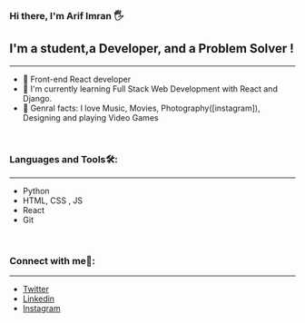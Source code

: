 ### Hi there, I'm Arif Imran 🖐

## I'm a student,a Developer, and a Problem Solver !
<hr />

- 🍟 Front-end React developer
- 🌳 I'm currently learning Full Stack Web Development with React and Django.
- 🍗 Genral facts: I love Music, Movies, Photography([instagram]), Designing and playing Video Games

<br />

### Languages and Tools🛠:
<hr />

- Python
- HTML, CSS , JS
- React
- Git

<br />




### Connect with me📲:
<hr />

- [Twitter](https://twitter.com/aidevv_in)
- [Linkedin](https://www.linkedin.com/in/arifimran5/)
- [Instagram](https://www.instagram.com/roamrom_/)

<br />
